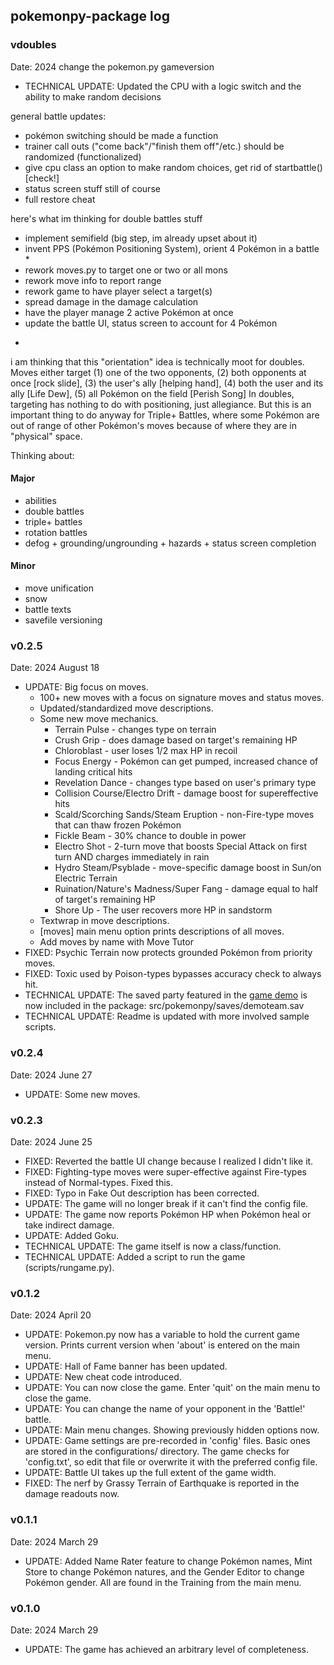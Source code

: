 ## pokemonpy-package log

### vdoubles
Date: 2024 change the pokemon.py gameversion

* TECHNICAL UPDATE: Updated the CPU with a logic switch and the ability to make random decisions

general battle updates:
- pokémon switching should be made a function
- trainer call outs ("come back"/"finish them off"/etc.) should be randomized (functionalized)
- give cpu class an option to make random choices, get rid of startbattle() [check!]
- status screen stuff still of course
- full restore cheat

here's what im thinking for double battles stuff

- implement semifield (big step, im already upset about it)
- invent PPS (Pokémon Positioning System), orient 4 Pokémon in a battle *
- rework moves.py to target one or two or all mons
- rework move info to report range
- rework game to have player select a target(s)
- spread damage in the damage calculation
- have the player manage 2 active Pokémon at once
- update the battle UI, status screen to account for 4 Pokémon

*
i am thinking that this "orientation" idea is technically moot for doubles.
Moves either target (1) one of the two opponents, (2) both opponents at once [rock slide],
(3) the user's ally [helping hand], (4) both the user and its ally [Life Dew],
(5) all Pokémon on the field [Perish Song]
In doubles, targeting has nothing to do with positioning, just allegiance.
But this is an important thing to do anyway for Triple+ Battles,
where some Pokémon are out of range of other Pokémon's moves because of where they are in
"physical" space.

Thinking about:

#### Major
- abilities
- double battles
- triple+ battles
- rotation battles
- defog + grounding/ungrounding + hazards + status screen completion

#### Minor
- move unification
- snow
- battle texts
- savefile versioning


### v0.2.5
Date: 2024 August 18

* UPDATE: Big focus on moves.
	* 100+ new moves with a focus on signature moves and status moves.
	* Updated/standardized move descriptions.
	* Some new move mechanics.
		* Terrain Pulse - changes type on terrain
		* Crush Grip - does damage based on target's remaining HP
		* Chloroblast - user loses 1/2 max HP in recoil
		* Focus Energy - Pokémon can get pumped, increased chance of landing critical hits
		* Revelation Dance - changes type based on user's primary type
		* Collision Course/Electro Drift - damage boost for supereffective hits
		* Scald/Scorching Sands/Steam Eruption - non-Fire-type moves that can thaw frozen Pokémon
		* Fickle Beam - 30% chance to double in power
		* Electro Shot - 2-turn move that boosts Special Attack on first turn AND charges immediately in rain
		* Hydro Steam/Psyblade - move-specific damage boost in Sun/on Electric Terrain
		* Ruination/Nature's Madness/Super Fang - damage equal to half of target's remaining HP
		* Shore Up - The user recovers more HP in sandstorm
	* Textwrap in move descriptions.
	* [moves] main menu option prints descriptions of all moves.
	* Add moves by name with Move Tutor
* FIXED: Psychic Terrain now protects grounded Pokémon from priority moves.
* FIXED: Toxic used by Poison-types bypasses accuracy check to always hit.
* TECHNICAL UPDATE: The saved party featured in the [game demo](https://youtu.be/0SFg-sSOZBY?t=438) is now included in the package: src/pokemonpy/saves/demoteam.sav
* TECHNICAL UPDATE: Readme is updated with more involved sample scripts.

### v0.2.4
Date: 2024 June 27
* UPDATE: Some new moves.

### v0.2.3
Date: 2024 June 25
* FIXED: Reverted the battle UI change because I realized I didn't like it.
* FIXED: Fighting-type moves were super-effective against Fire-types instead of Normal-types. Fixed this.
* FIXED: Typo in Fake Out description has been corrected.
* UPDATE: The game will no longer break if it can't find the config file.
* UPDATE: The game now reports Pokémon HP when Pokémon heal or take indirect damage.
* UPDATE: Added Goku.
* TECHNICAL UPDATE: The game itself is now a class/function. 
* TECHNICAL UPDATE: Added a script to run the game (scripts/rungame.py). 

### v0.1.2
Date: 2024 April 20
* UPDATE: Pokemon.py now has a variable to hold the current game version. Prints current version when 'about' is entered on the main menu.
* UPDATE: Hall of Fame banner has been updated.
* UPDATE: New cheat code introduced.
* UPDATE: You can now close the game. Enter 'quit' on the main menu to close the game.
* UPDATE: You can change the name of your opponent in the 'Battle!' battle.
* UPDATE: Main menu changes. Showing previously hidden options now.
* UPDATE: Game settings are pre-recorded in 'config' files. Basic ones are stored in the configurations/ directory.
The game checks for 'config.txt', so edit that file or overwrite it with the preferred config file.
* UPDATE: Battle UI takes up the full extent of the game width.
* FIXED: The nerf by Grassy Terrain of Earthquake is reported in the damage readouts now.

### v0.1.1
Date: 2024 March 29
* UPDATE: Added Name Rater feature to change Pokémon names, Mint Store to
  change Pokémon natures, and the Gender Editor to change Pokémon gender.
  All are found in the Training from the main menu.

### v0.1.0
Date: 2024 March 29
* UPDATE: The game has achieved an arbitrary level of completeness.

